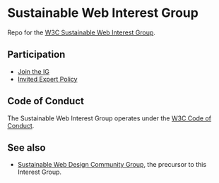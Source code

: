 # Sustainable Web Interest Group
Repo for the [W3C Sustainable Web Interest Group](https://www.w3.org/groups/ig/sustainableweb/).

## Participation

* [Join the IG](https://www.w3.org/groups/ig/sustainableweb/join/)
* [Invited Expert Policy](ie-policy.md)

## Code of Conduct

The Sustainable Web Interest Group operates under the [W3C Code of Conduct](https://www.w3.org/policies/code-of-conduct/).

## See also

* [Sustainable Web Design Community Group](https://www.w3.org/community/sustyweb/), the precursor to this Interest Group.
